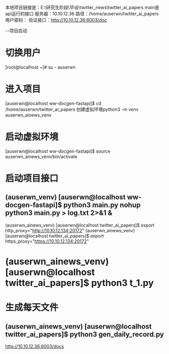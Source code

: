 本地项目链接是：E:\研究生阶段\毕设\twitter_news\twitter_ai_papers
main是api运行的接口
服务器：10.10.12.36
路径：/home/auserwn/twitter_ai_papers
用户密码：
验证接口：http://10.10.12.36:8003/doc

--项目启动
# 切换用户
[root@localhost ~]# su - auserwn
# 进入项目
[auserwn@localhost ww-docgen-fastapi]$ cd /home/auserwn/twitter_ai_papers
创建虚拟环境python3 -m venv auserwn_ainews_venv
# 启动虚拟环境
[auserwn@localhost ww-docgen-fastapi]$ source auserwn_ainews_venv/bin/activate
# 启动项目接口
(auserwn_venv) [auserwn@localhost ww-docgen-fastapi]$ python3 main.py 
nohup python3 main.py > log.txt 2>&1 &
--------------------------------------------------------------------------------------------------------------------------------
(auserwn_ainews_venv) [auserwn@localhost twitter_ai_papers]$ export http_proxy="http://10.10.12.134:20172"
(auserwn_ainews_venv) [auserwn@localhost twitter_ai_papers]$ export https_proxy="https://10.10.12.134:20172"
# (auserwn_ainews_venv) [auserwn@localhost twitter_ai_papers]$ python3 t_1.py 

# 生成每天文件
(auserwn_ainews_venv) [auserwn@localhost twitter_ai_papers]$ python3 gen_daily_record.py 
-------------------------------------
http://10.10.12.36:8003/docs